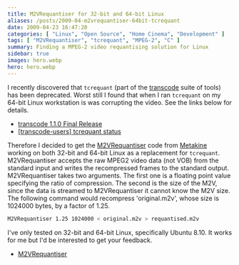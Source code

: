 ```yaml
---
title: M2VRequantiser for 32-bit and 64-bit Linux
aliases: /posts/2009-04-m2vrequantiser-64bit-tcrequant
date: 2009-04-23 16:47:20
categories: [ "Linux", "Open Source", "Home Cinema", "Development" ]
tags: [ "M2VRequantiser", "tcrequant", "MPEG-2", "C" ]
summary: Finding a MPEG-2 video requantising solution for Linux
sidebar: true
images: hero.webp
hero: hero.webp
---
```


I recently discovered that `tcrequant` (part of the
[transcode](http://http://www.transcoding.org/) suite of tools) has been
deprecated. Worst still I found that when I ran `tcrequant` on my 64-bit Linux
workstation is was corrupting the video. See the links below for details.

  * [transcode 1.1.0 Final Release](http://tcforge.berlios.de/archives/2009/01/18/transcode_1_1_0_final_release/index.html)
  * [[transcode-users] tcrequant status](http://www.mail-archive.com/transcode-users@exit1.org/msg01773.html)

Therefore I decided to get the [M2VRequantiser](http://www.metakine.com/products/dvdremaster/developers.html)
code  from [Metakine](http://www.metakine.com/) working on both 32-bit and 64-bit
Linux as a replacement for `tcrequant`. M2VRequantiser accepts the raw MPEG2 video
data (not VOB) from the standard input and writes the recompressed frames to
the standard output. M2VRequantiser takes two arguments. The first one is a
floating point value specifying the ratio of compression. The second is the
size of the M2V, since the data is streamed to M2VRequantiser it cannot know
the M2V size. The following command would recompress 'original.m2v', whose
size is 1024000 bytes, by a factor of 1.25.

```bash
M2VRequantiser 1.25 1024000 < original.m2v > requantised.m2v
```

I've only tested on 32-bit and 64-bit Linux, specifically Ubuntu 8.10. It works
for me but I'd be interested to get your feedback.

  * [M2VRequantiser](https://code.launchpad.net/~flexiondotorg/m2vrequantiser/trunk)
